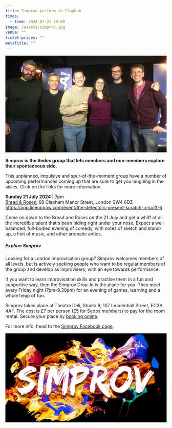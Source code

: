 ```yaml
---
title: Simprov perform in Clapham
times:
  - time: 2024-07-21 19:00
image: /assets/simprov.jpg
venue: ""
ticket-prices: ""
metaTitle: ""
---
```

![](/assets/simprov_hoopla_9jan2024.jpg "Join the Simprov crew at the Bread & Roses, Clapham")

**Simprov is the Sedos group that lets members and non-members explore their spontaneous side.** 

This unplanned, impulsive and spur-of-the-moment group have a number of upcoming performances coming up that are sure to get you laughing in the aisles. Click on the links for more information.

**Sunday 21 July 2024** | 7pm\
[Bread & Roses](https://breadandrosespub.co.uk/), 68 Clapham Manor Street, London SW4 6DZ\
<https://app.lineupnow.com/event/the-defectors-present-scratch-n-sniff-6>

Come on down to the Bread and Roses on the 21 July and get a whiff of all the incredible talent that's been hiding right under your nose. Expect a well balanced, full-bodied evening of comedy, with notes of sketch and stand-up, a hint of music, and other aromatic antics.

##### **Explore Simprov**

Looking for a London improvisation group? Simprov welcomes members of all levels, but is actively seeking people who want to be regular members of the group and develop as improvisers, with an eye towards performance.

If you want to learn improvisation skills and practise them in a fun and supportive way, then the Simprov Drop-In is the place for you. They meet every Friday night (7pm-9.30pm) for an evening of games, learning and a whole heap of fun.

Simprov takes place at Theatre Deli, Studio 8, 107 Leadenhall Street, EC3A 4AF. The cost is £7 per person (£5 for Sedos members) to pay for the room rental. Secure your place by [booking online](https://sedos.ticketsolve.com/ticketbooth/shows/1173652905?_gl=1*g0oul7*_ga*NjQ5NTI0MzE2LjE3MTA3NjE4NjI.*_ga_KQD2K6GSG1*MTcxNDU3NTkzMS4xLjAuMTcxNDU3NTkzNi4wLjAuMA..).

For more info, head to the [Simprov Facebook page](https://www.facebook.com/groups/176792046058352/).

![](/assets/simprov_logo.jpg)